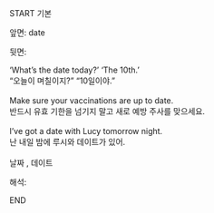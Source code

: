 START
기본

앞면:
date


뒷면:
<div>‘What’s the date today?’ ‘The 10th.’ </div><div>“오늘이 며칠이지?” “10일이야.”</div><div><br></div><div><div>Make sure your vaccinations are up to date. </div><div><div>반드시 유효 기한을 넘기지 말고 새로 예방 주사를 맞으세요.</div></div></div><div><br></div><div><div>I’ve got a date with Lucy tomorrow night. </div><div>난 내일 밤에 루시와 데이트가 있어.</div></div><div><br></div>날짜 , 데이트<br>


해석:
<!--ID: 1746614453717-->
END